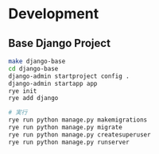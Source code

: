 # Development

## Base Django Project

```bash
make django-base
cd django-base
django-admin startproject config .
django-admin startapp app
rye init
rye add django

# 実行
rye run python manage.py makemigrations
rye run python manage.py migrate
rye run python manage.py createsuperuser
rye run python manage.py runserver
```

